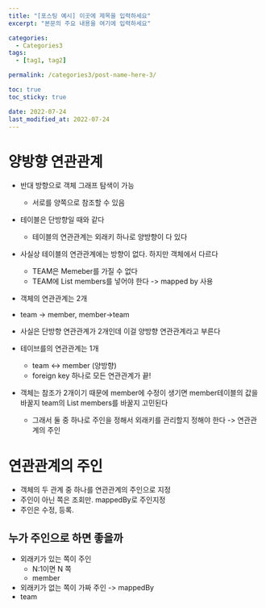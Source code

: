 ```yaml
---
title: "[포스팅 예시] 이곳에 제목을 입력하세요"
excerpt: "본문의 주요 내용을 여기에 입력하세요"

categories:
  - Categories3
tags:
  - [tag1, tag2]

permalink: /categories3/post-name-here-3/

toc: true
toc_sticky: true

date: 2022-07-24
last_modified_at: 2022-07-24
---
```


# 양방향 연관관계
- 반대 방향으로 객체 그래프 탐색이 가능
  - 서로를 양쪽으로 참조할 수 있음
- 테이블은 단방향일 때와 같다
  - 테이블의 연관관계는 외래키 하나로 양방향이 다 있다
- 사실상 테이블의 연관관계에는 방향이 없다. 하지만 객체에서 다르다
  - TEAM은 Memeber를 가질 수 없다
  - TEAM에 List members를 넣어야 한다 -> mapped by 사용

- 객체의 연관관계는 2개
 - team -> member, member->team
 - 사실은 단방향 연관관계가 2개인데 이걸 양방향 연관관계라고 부른다
- 테이브를의 연관관계는 1개
  - team <-> member (양방향)
  - foreign key 하나로 모든 연관관계가 끝!
- 객체는 참조가 2개이기 때문에 member에 수정이 생기면 member테이블의 값을 바꿀지 team의 List members를 바꿀지 고민된다
  - 그래서 둘 중 하나로 주인을 정해서 외래키를 관리할지 정해야 한다 -> 연관관계의 주인
 
# 연관관계의 주인
- 객체의 두 관계 중 하나를 연관관계의 주인으로 지정
- 주인이 아닌 쪽은 조회만. mappedBy로 주인지정
- 주인은 수정, 등록.
## 누가 주인으로 하면 좋을까
- 외래키가 있는 쪽이 주인
  - N:1이면 N 쪽
  - member
- 외래키가 없는 쪽이 가짜 주인 -> mappedBy
 - team
